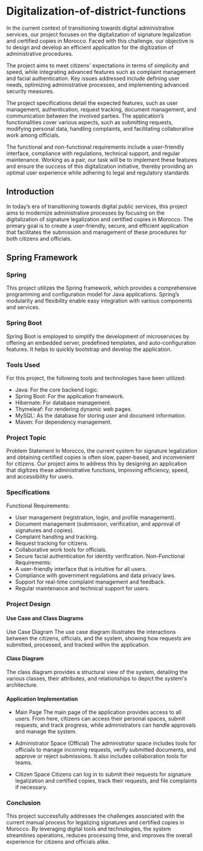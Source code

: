 # Digitalization-of-district-functions
In the current context of transitioning towards digital administrative services, our project focuses on the digitalization of signature legalization and certified copies in Morocco. Faced with this challenge, our objective is to design and develop an efficient application for the digitization of administrative procedures.

The project aims to meet citizens' expectations in terms of simplicity and speed, while integrating advanced features such as complaint management and facial authentication. Key issues addressed include defining user needs, optimizing administrative processes, and implementing advanced security measures.

The project specifications detail the expected features, such as user management, authentication, request tracking, document management, and communication between the involved parties. The application’s functionalities cover various aspects, such as submitting requests, modifying personal data, handling complaints, and facilitating collaborative work among officials.

The functional and non-functional requirements include a user-friendly interface, compliance with regulations, technical support, and regular maintenance. Working as a pair, our task will be to implement these features and ensure the success of this digitalization initiative, thereby providing an optimal user experience while adhering to legal and regulatory standards

## Introduction
In today’s era of transitioning towards digital public services, this project aims to modernize administrative processes by focusing on the digitalization of signature legalization and certified copies in Morocco. The primary goal is to create a user-friendly, secure, and efficient application that facilitates the submission and management of these procedures for both citizens and officials.

## Spring Framework
### Spring
This project utilizes the Spring framework, which provides a comprehensive programming and configuration model for Java applications. Spring’s modularity and flexibility enable easy integration with various components and services.

### Spring Boot
Spring Boot is employed to simplify the development of microservices by offering an embedded server, predefined templates, and auto-configuration features. It helps to quickly bootstrap and develop the application.

### Tools Used
For this project, the following tools and technologies have been utilized:

*  Java: For the core backend logic.
*  Spring Boot: For the application framework.
*  Hibernate: For database management.
*  Thymeleaf: For rendering dynamic web pages.
*  MySQL: As the database for storing user and document information.
*  Maven: For dependency management.
### Project Topic
Problem Statement
In Morocco, the current system for signature legalization and obtaining certified copies is often slow, paper-based, and inconvenient for citizens. Our project aims to address this by designing an application that digitizes these administrative functions, improving efficiency, speed, and accessibility for users.

### Specifications
Functional Requirements:
*  User management (registration, login, and profile management).
*  Document management (submission, verification, and approval of signatures and copies).
*  Complaint handling and tracking.
*  Request tracking for citizens.
*  Collaborative work tools for officials.
*  Secure facial authentication for identity verification.
Non-Functional Requirements:
*  A user-friendly interface that is intuitive for all users.
*  Compliance with government regulations and data privacy laws.
*  Support for real-time complaint management and feedback.
*  Regular maintenance and technical support for users.
### Project Design
#### Use Case and Class Diagrams
Use Case Diagram
The use case diagram illustrates the interactions between the citizens, officials, and the system, showing how requests are submitted, processed, and tracked within the application.

#### Class Diagram
The class diagram provides a structural view of the system, detailing the various classes, their attributes, and relationships to depict the system's architecture.

#### Application Implementation
*  Main Page
The main page of the application provides access to all users. From here, citizens can access their personal spaces, submit requests, and track progress, while administrators can handle approvals and manage the system.

*  Administrator Space (Official)
The administrator space includes tools for officials to manage incoming requests, verify submitted documents, and approve or reject submissions. It also includes collaboration tools for teams.

*  Citizen Space
Citizens can log in to submit their requests for signature legalization and certified copies, track their requests, and file complaints if necessary.

### Conclusion
This project successfully addresses the challenges associated with the current manual process for legalizing signatures and certified copies in Morocco. By leveraging digital tools and technologies, the system streamlines operations, reduces processing time, and improves the overall experience for citizens and officials alike.
